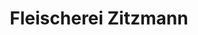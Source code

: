 ---
title: "Fleischerei Zitzmann"
url: /erfurt/fleischerei-zitzmann-kranichfelder-strasse/
shop: Metzgerei
---